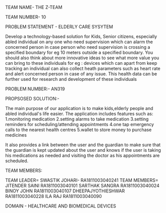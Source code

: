 TEAM NAME- THE Z-TEAM

TEAM NUMBER- 10

PROBLEM STATEMENT - ELDERLY CARE SYSYTEM 
	
Develop a technology-based solution for Kids, Senior citizens, especially abled individual on any one who need supervision which can alarm the concerned person in case person who need supervision is crossing a specified boundary for eg 10 meters outside a specified boundary. You should also think about more innovative ideas to see what more value you can bring to these individuals for eg : devices which can apart from keep tracking an individual can also collect heath parameters such as heart rate and alert concerned person in case of any issue. This health data can be further used for research and development of these individuals

PROBLEM NUMBER:-    AN319

PROPSOSED SOLUTION:-

The main purpose of our application is to make kids,elderly people and abled individual's life easier. The application includes features such as:
		1.monitoring medication
		2.setting alarms to take medication
		3.setting reminders for scheduling/attending appointments
		4.one tap emergency calls to the nearest health centres
		5.wallet to store money to purchase medicines

It also provides a link between the user and the guardian to make sure that the guardian is kept updated about the user and knows if the user is taking his medications as needed and visiting the doctor as his appointments are scheduled.


TEAM MEMBERS:

TEAM LEADER=  SWASTIK JOHARI-    RA1811003040241
TEAM MEMBERS= JITENDER SAINI     RA1811003040101
              SARTHAK SANGRA     RA1811003040024
              BINOY JOHN         RA1811003040107
              DHEEPAJYOTHIESHWAR RA1811003040228
              ILA RAJ            RA1811003040090

DOMAIN - HEALTHCARE AND BIOMEDICAL DEVICES
